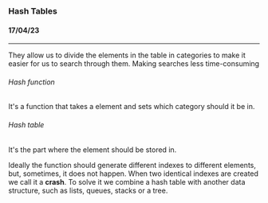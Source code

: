 ### Hash Tables

#### 17/04/23

---

They allow us to divide the elements in the table in categories to make it easier for us to search through them. Making searches less time-consuming

###### Hash function

It's a function that takes a element and sets which category should it be in.

###### Hash table

It's the part where the element should be stored in.

Ideally the function should generate different indexes to different elements, but, sometimes, it does not happen. When two identical indexes are created we call it a **crash**. To solve it we combine a hash table with another data structure, such as lists, queues, stacks or a tree.
